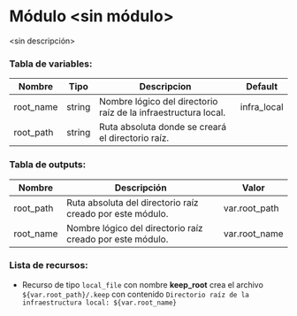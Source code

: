 # Módulo <sin módulo>
<sin descripción>

### Tabla de variables:
| Nombre | Tipo | Descripcion | Default |
|--------|------|-------------|---------|
| root_name | string | Nombre lógico del directorio raíz de la infraestructura local. | infra_local |
| root_path | string | Ruta absoluta donde se creará el directorio raíz. | <null> |

### Tabla de outputs:
| Nombre | Descripción | Valor |
|--------|-------------|-------|
| root_path | Ruta absoluta del directorio raíz creado por este módulo. | var.root_path |
| root_name | Nombre lógico del directorio raíz creado por este módulo. | var.root_name |

### Lista de recursos:
- Recurso de tipo `local_file` con nombre **keep_root** crea el archivo `${var.root_path}/.keep` con contenido `Directorio raíz de la infraestructura local: ${var.root_name}`

